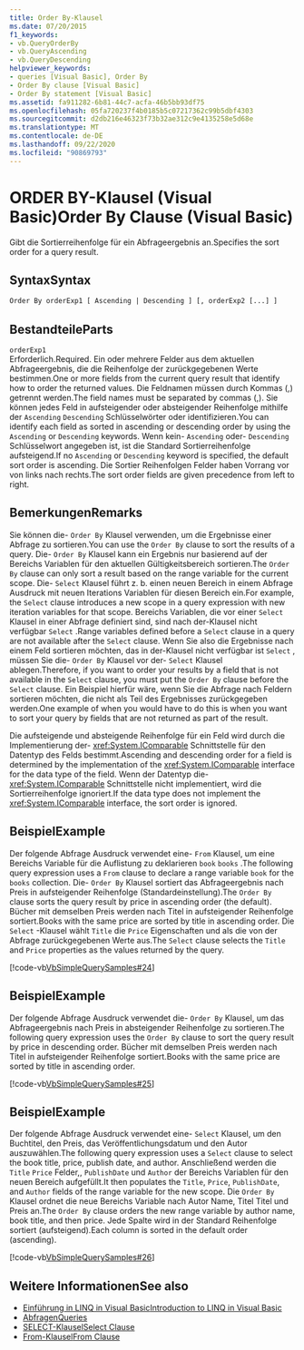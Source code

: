 ```yaml
---
title: Order By-Klausel
ms.date: 07/20/2015
f1_keywords:
- vb.QueryOrderBy
- vb.QueryAscending
- vb.QueryDescending
helpviewer_keywords:
- queries [Visual Basic], Order By
- Order By clause [Visual Basic]
- Order By statement [Visual Basic]
ms.assetid: fa911282-6b81-44c7-acfa-46b5bb93df75
ms.openlocfilehash: 05fa720237f4b0185b5c07217362c99b5dbf4303
ms.sourcegitcommit: d2db216e46323f73b32ae312c9e4135258e5d68e
ms.translationtype: MT
ms.contentlocale: de-DE
ms.lasthandoff: 09/22/2020
ms.locfileid: "90869793"
---
```

# <a name="order-by-clause-visual-basic"></a><span data-ttu-id="8377e-102">ORDER BY-Klausel (Visual Basic)</span><span class="sxs-lookup"><span data-stu-id="8377e-102">Order By Clause (Visual Basic)</span></span>

<span data-ttu-id="8377e-103">Gibt die Sortierreihenfolge für ein Abfrageergebnis an.</span><span class="sxs-lookup"><span data-stu-id="8377e-103">Specifies the sort order for a query result.</span></span>  
  
## <a name="syntax"></a><span data-ttu-id="8377e-104">Syntax</span><span class="sxs-lookup"><span data-stu-id="8377e-104">Syntax</span></span>  
  
```vb  
Order By orderExp1 [ Ascending | Descending ] [, orderExp2 [...] ]  
```  
  
## <a name="parts"></a><span data-ttu-id="8377e-105">Bestandteile</span><span class="sxs-lookup"><span data-stu-id="8377e-105">Parts</span></span>  

 `orderExp1`  
 <span data-ttu-id="8377e-106">Erforderlich.</span><span class="sxs-lookup"><span data-stu-id="8377e-106">Required.</span></span> <span data-ttu-id="8377e-107">Ein oder mehrere Felder aus dem aktuellen Abfrageergebnis, die die Reihenfolge der zurückgegebenen Werte bestimmen.</span><span class="sxs-lookup"><span data-stu-id="8377e-107">One or more fields from the current query result that identify how to order the returned values.</span></span> <span data-ttu-id="8377e-108">Die Feldnamen müssen durch Kommas (,) getrennt werden.</span><span class="sxs-lookup"><span data-stu-id="8377e-108">The field names must be separated by commas (,).</span></span> <span data-ttu-id="8377e-109">Sie können jedes Feld in aufsteigender oder absteigender Reihenfolge mithilfe der `Ascending` `Descending` Schlüsselwörter oder identifizieren.</span><span class="sxs-lookup"><span data-stu-id="8377e-109">You can identify each field as sorted in ascending or descending order by using the `Ascending` or `Descending` keywords.</span></span> <span data-ttu-id="8377e-110">Wenn kein- `Ascending` oder- `Descending` Schlüsselwort angegeben ist, ist die Standard Sortierreihenfolge aufsteigend.</span><span class="sxs-lookup"><span data-stu-id="8377e-110">If no `Ascending` or `Descending` keyword is specified, the default sort order is ascending.</span></span> <span data-ttu-id="8377e-111">Die Sortier Reihenfolgen Felder haben Vorrang vor von links nach rechts.</span><span class="sxs-lookup"><span data-stu-id="8377e-111">The sort order fields are given precedence from left to right.</span></span>  
  
## <a name="remarks"></a><span data-ttu-id="8377e-112">Bemerkungen</span><span class="sxs-lookup"><span data-stu-id="8377e-112">Remarks</span></span>  

 <span data-ttu-id="8377e-113">Sie können die- `Order By` Klausel verwenden, um die Ergebnisse einer Abfrage zu sortieren.</span><span class="sxs-lookup"><span data-stu-id="8377e-113">You can use the `Order By` clause to sort the results of a query.</span></span> <span data-ttu-id="8377e-114">Die- `Order By` Klausel kann ein Ergebnis nur basierend auf der Bereichs Variablen für den aktuellen Gültigkeitsbereich sortieren.</span><span class="sxs-lookup"><span data-stu-id="8377e-114">The `Order By` clause can only sort a result based on the range variable for the current scope.</span></span> <span data-ttu-id="8377e-115">Die- `Select` Klausel führt z. b. einen neuen Bereich in einem Abfrage Ausdruck mit neuen Iterations Variablen für diesen Bereich ein.</span><span class="sxs-lookup"><span data-stu-id="8377e-115">For example, the `Select` clause introduces a new scope in a query expression with new iteration variables for that scope.</span></span> <span data-ttu-id="8377e-116">Bereichs Variablen, die vor einer `Select` Klausel in einer Abfrage definiert sind, sind nach der-Klausel nicht verfügbar `Select` .</span><span class="sxs-lookup"><span data-stu-id="8377e-116">Range variables defined before a `Select` clause in a query are not available after the `Select` clause.</span></span> <span data-ttu-id="8377e-117">Wenn Sie also die Ergebnisse nach einem Feld sortieren möchten, das in der-Klausel nicht verfügbar ist `Select` , müssen Sie die- `Order By` Klausel vor der- `Select` Klausel ablegen.</span><span class="sxs-lookup"><span data-stu-id="8377e-117">Therefore, if you want to order your results by a field that is not available in the `Select` clause, you must put the `Order By` clause before the `Select` clause.</span></span> <span data-ttu-id="8377e-118">Ein Beispiel hierfür wäre, wenn Sie die Abfrage nach Feldern sortieren möchten, die nicht als Teil des Ergebnisses zurückgegeben werden.</span><span class="sxs-lookup"><span data-stu-id="8377e-118">One example of when you would have to do this is when you want to sort your query by fields that are not returned as part of the result.</span></span>  
  
 <span data-ttu-id="8377e-119">Die aufsteigende und absteigende Reihenfolge für ein Feld wird durch die Implementierung der- <xref:System.IComparable> Schnittstelle für den Datentyp des Felds bestimmt.</span><span class="sxs-lookup"><span data-stu-id="8377e-119">Ascending and descending order for a field is determined by the implementation of the <xref:System.IComparable> interface for the data type of the field.</span></span> <span data-ttu-id="8377e-120">Wenn der Datentyp die- <xref:System.IComparable> Schnittstelle nicht implementiert, wird die Sortierreihenfolge ignoriert.</span><span class="sxs-lookup"><span data-stu-id="8377e-120">If the data type does not implement the <xref:System.IComparable> interface, the sort order is ignored.</span></span>  
  
## <a name="example"></a><span data-ttu-id="8377e-121">Beispiel</span><span class="sxs-lookup"><span data-stu-id="8377e-121">Example</span></span>  

 <span data-ttu-id="8377e-122">Der folgende Abfrage Ausdruck verwendet eine- `From` Klausel, um eine Bereichs Variable für die Auflistung zu deklarieren `book` `books` .</span><span class="sxs-lookup"><span data-stu-id="8377e-122">The following query expression uses a `From` clause to declare a range variable `book` for the `books` collection.</span></span> <span data-ttu-id="8377e-123">Die- `Order By` Klausel sortiert das Abfrageergebnis nach Preis in aufsteigender Reihenfolge (Standardeinstellung).</span><span class="sxs-lookup"><span data-stu-id="8377e-123">The `Order By` clause sorts the query result by price in ascending order (the default).</span></span> <span data-ttu-id="8377e-124">Bücher mit demselben Preis werden nach Titel in aufsteigender Reihenfolge sortiert.</span><span class="sxs-lookup"><span data-stu-id="8377e-124">Books with the same price are sorted by title in ascending order.</span></span> <span data-ttu-id="8377e-125">Die `Select` -Klausel wählt `Title` die `Price` Eigenschaften und als die von der Abfrage zurückgegebenen Werte aus.</span><span class="sxs-lookup"><span data-stu-id="8377e-125">The `Select` clause selects the `Title` and `Price` properties as the values returned by the query.</span></span>  
  
 [!code-vb[VbSimpleQuerySamples#24](~/samples/snippets/visualbasic/VS_Snippets_VBCSharp/VbSimpleQuerySamples/VB/QuerySamples1.vb#24)]  
  
## <a name="example"></a><span data-ttu-id="8377e-126">Beispiel</span><span class="sxs-lookup"><span data-stu-id="8377e-126">Example</span></span>  

 <span data-ttu-id="8377e-127">Der folgende Abfrage Ausdruck verwendet die- `Order By` Klausel, um das Abfrageergebnis nach Preis in absteigender Reihenfolge zu sortieren.</span><span class="sxs-lookup"><span data-stu-id="8377e-127">The following query expression uses the `Order By` clause to sort the query result by price in descending order.</span></span> <span data-ttu-id="8377e-128">Bücher mit demselben Preis werden nach Titel in aufsteigender Reihenfolge sortiert.</span><span class="sxs-lookup"><span data-stu-id="8377e-128">Books with the same price are sorted by title in ascending order.</span></span>  
  
 [!code-vb[VbSimpleQuerySamples#25](~/samples/snippets/visualbasic/VS_Snippets_VBCSharp/VbSimpleQuerySamples/VB/QuerySamples1.vb#25)]  
  
## <a name="example"></a><span data-ttu-id="8377e-129">Beispiel</span><span class="sxs-lookup"><span data-stu-id="8377e-129">Example</span></span>  

 <span data-ttu-id="8377e-130">Der folgende Abfrage Ausdruck verwendet eine- `Select` Klausel, um den Buchtitel, den Preis, das Veröffentlichungsdatum und den Autor auszuwählen.</span><span class="sxs-lookup"><span data-stu-id="8377e-130">The following query expression uses a `Select` clause to select the book title, price, publish date, and author.</span></span> <span data-ttu-id="8377e-131">Anschließend werden die `Title` `Price` Felder,, `PublishDate` und `Author` der Bereichs Variablen für den neuen Bereich aufgefüllt.</span><span class="sxs-lookup"><span data-stu-id="8377e-131">It then populates the `Title`, `Price`, `PublishDate`, and `Author` fields of the range variable for the new scope.</span></span> <span data-ttu-id="8377e-132">Die `Order By` Klausel ordnet die neue Bereichs Variable nach Autor Name, Titel Titel und Preis an.</span><span class="sxs-lookup"><span data-stu-id="8377e-132">The `Order By` clause orders the new range variable by author name, book title, and then price.</span></span> <span data-ttu-id="8377e-133">Jede Spalte wird in der Standard Reihenfolge sortiert (aufsteigend).</span><span class="sxs-lookup"><span data-stu-id="8377e-133">Each column is sorted in the default order (ascending).</span></span>  
  
 [!code-vb[VbSimpleQuerySamples#26](~/samples/snippets/visualbasic/VS_Snippets_VBCSharp/VbSimpleQuerySamples/VB/QuerySamples1.vb#26)]  
  
## <a name="see-also"></a><span data-ttu-id="8377e-134">Weitere Informationen</span><span class="sxs-lookup"><span data-stu-id="8377e-134">See also</span></span>

- [<span data-ttu-id="8377e-135">Einführung in LINQ in Visual Basic</span><span class="sxs-lookup"><span data-stu-id="8377e-135">Introduction to LINQ in Visual Basic</span></span>](../../programming-guide/language-features/linq/introduction-to-linq.md)
- [<span data-ttu-id="8377e-136">Abfragen</span><span class="sxs-lookup"><span data-stu-id="8377e-136">Queries</span></span>](index.md)
- [<span data-ttu-id="8377e-137">SELECT-Klausel</span><span class="sxs-lookup"><span data-stu-id="8377e-137">Select Clause</span></span>](select-clause.md)
- [<span data-ttu-id="8377e-138">From-Klausel</span><span class="sxs-lookup"><span data-stu-id="8377e-138">From Clause</span></span>](from-clause.md)
